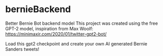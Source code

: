 # bernieBackend
Better Bernie Bot backend model
This project was created using the free GPT-2 model, inspiration from Max Woolf: https://minimaxir.com/2020/01/twitter-gpt2-bot/

Load this gpt2 checkpoint and create your own AI generated Bernie Sanders tweets!
